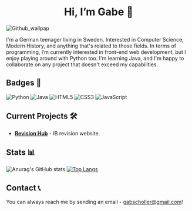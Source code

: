 <h1 align=center> Hi, I’m Gabe 👋</h1>

![Github_wallpap](https://user-images.githubusercontent.com/112906942/190865363-a7ddd31e-1a1e-4e75-a1c4-cf5c04682fec.png)

I'm a German teenager living in Sweden. Interested in Computer Science, Modern History, and anything that's related to those fields. 
In terms of programming, I’m currently interested in front-end web development, but I enjoy playing around with Python too. I'm learning Java, and I'm happy to collaborate on any project that doesn't exceed my capabilities. 

## Badges 🥇
![Python](https://img.shields.io/badge/python-3670A0?style=for-the-badge&logo=python&logoColor=ffdd54)
![Java](https://img.shields.io/badge/java-%23ED8B00.svg?style=for-the-badge&logo=java&logoColor=white)
![HTML5](https://img.shields.io/badge/html5-%23E34F26.svg?style=for-the-badge&logo=html5&logoColor=white)
![CSS3](https://img.shields.io/badge/css3-%231572B6.svg?style=for-the-badge&logo=css3&logoColor=white)
![JavaScript](https://img.shields.io/badge/javascript-%23323330.svg?style=for-the-badge&logo=javascript&logoColor=%23F7DF1E)

## Current Projects 🛠️
-   **[Revision Hub](https://github.com/gabscholler/revision-hub)** - IB revision website. 

## Stats 📊
![Anurag's GitHub stats](https://github-readme-stats.vercel.app/api?username=gabscholler&show_icons=true)
[![Top Langs](https://github-readme-stats.vercel.app/api/top-langs/?username=gabscholler&layout=compact)](https://github.com/anuraghazra/github-readme-stats)


## Contact 📞
You can always reach me by sending an email - gabscholler@gmail.com!
